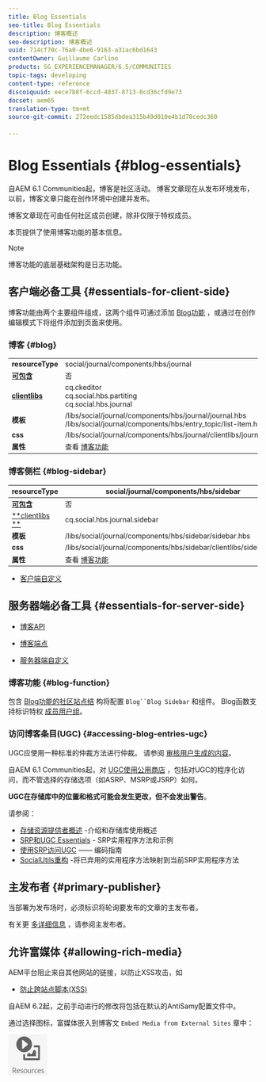 ```yaml
---
title: Blog Essentials
seo-title: Blog Essentials
description: 博客概述
seo-description: 博客概述
uuid: 714cf70c-76a0-4be6-9163-a31ac6bd1643
contentOwner: Guillaume Carlino
products: SG_EXPERIENCEMANAGER/6.5/COMMUNITIES
topic-tags: developing
content-type: reference
discoiquuid: eece7b8f-6ccd-4037-8713-0cd36cfd9e73
docset: aem65
translation-type: tm+mt
source-git-commit: 272eedc1585dbdea315b49d010e4b1d78cedc360

---
```



# Blog Essentials {#blog-essentials}

自AEM 6.1 Communities起，博客是社区活动。 博客文章现在从发布环境发布，以前，博客文章只能在创作环境中创建并发布。

博客文章现在可由任何社区成员创建，除非仅限于特权成员。

本页提供了使用博客功能的基本信息。

>[!NOTE]
>
>博客功能的底层基础架构是日志功能。

## 客户端必备工具 {#essentials-for-client-side}

博客功能由两个主要组件组成，这两个组件可通过添加 [Blog功能](/help/communities/functions.md#blog-function) ，或通过在创作编辑模式下将组件添加到页面来使用。

### 博客 {#blog}

<table>
 <tbody>
  <tr>
   <td> <strong>resourceType</strong></td>
   <td>social/journal/components/hbs/journal</td>
  </tr>
  <tr>
   <td> <a href="/help/communities/scf.md#add-or-include-a-communities-component"><strong>可包含</strong></a></td>
   <td>否</td>
  </tr>
  <tr>
   <td> <a href="/help/communities/clientlibs.md"><strong>clientlibs</strong></a></td>
   <td>cq.ckeditor<br /> cq.social.hbs.partiting<br /> cq.social.hbs.journal</td>
  </tr>
  <tr>
   <td> <strong>模板</strong></td>
   <td> /libs/social/journal/components/hbs/journal/journal.hbs<br /> /libs/social/journal/components/hbs/entry_topic/list-item.hbs</td>
  </tr>
  <tr>
   <td> <strong>css</strong></td>
   <td> /libs/social/journal/components/hbs/journal/clientlibs/journal.css</td>
  </tr>
  <tr>
   <td><strong> 属性</strong></td>
   <td>查看 <a href="/help/communities/blog-feature.md">博客功能</a></td>
  </tr>
 </tbody>
</table>

### 博客侧栏 {#blog-sidebar}

| **resourceType** | social/journal/components/hbs/sidebar |
|---|---|
| [**可包含&#x200B;**](/help/communities/scf.md#add-or-include-a-communities-component) | 否 |
| [**clientlibs **](/help/communities/clientlibs.md) | cq.social.hbs.journal.sidebar |
| **模板** | /libs/social/journal/components/hbs/sidebar/sidebar.hbs |
| **css** | /libs/social/journal/components/hbs/sidebar/clientlibs/sidebar.css |
| **属性** | 查看 [博客功能](/help/communities/blog-feature.md) |

* [客户端自定义](/help/communities/client-customize.md)

## 服务器端必备工具 {#essentials-for-server-side}

* [博客API](https://helpx.adobe.com/experience-manager/6-5/sites/developing/using/reference-materials/javadoc/com/adobe/cq/social/journal/client/api/package-summary.html)

* [博客端点](https://helpx.adobe.com/experience-manager/6-5/sites/developing/using/reference-materials/javadoc/com/adobe/cq/social/journal/client/endpoints/package-summary.html)

* [服务器端自定义](/help/communities/server-customize.md)

### 博客功能 {#blog-function}

包含 [Blog功能的社区站点结](/help/communities/functions.md#blog-function) 构将配置 `Blog``Blog Sidebar` 和组件。 Blog函数支持标识特权 [成员用户组](/help/communities/users.md#privileged-members-group)。

### 访问博客条目(UGC) {#accessing-blog-entries-ugc}

UGC应使用一种标准的仲裁方法进行仲裁。
请参阅 [审核用户生成的内容](/help/communities/moderate-ugc.md)。

自AEM 6.1 Communities起，对 [UGC使用公用商店](/help/communities/working-with-srp.md) ，包括对UGC的程序化访问，而不管选择的存储选项（如ASRP、MSRP或JSRP）如何。

**UGC在存储库中的位置和格式可能会发生更改，但不会发出警告**。

请参阅：

* [存储资源提供者概述](/help/communities/srp.md) -介绍和存储库使用概述
* [SRP和UGC Essentials](/help/communities/srp-and-ugc.md) - SRP实用程序方法和示例
* [使用SRP访问UGC](/help/communities/accessing-ugc-with-srp.md) —— 编码指南
* [SocialUtils重构](/help/communities/socialutils.md) -将已弃用的实用程序方法映射到当前SRP实用程序方法

## 主发布者 {#primary-publisher}

当部署为发布场时，必须标识将轮询要发布的文章的主发布者。

有关更 [多详细信息](/help/communities/deploy-communities.md#primary-publisher) ，请参阅主发布者。

## 允许富媒体 {#allowing-rich-media}

AEM平台阻止来自其他网站的链接，以防止XSS攻击，如

* [防止跨站点脚本(XSS)](/help/sites-developing/security.md#protect-against-cross-site-scripting-xss)

自AEM 6.2起，之前手动进行的修改将包括在默认的AntiSamy配置文件中。

通过选择图标，富媒体嵌入到博客文 `Embed Media from External Sites` 章中：

![chlimage_1-199](assets/chlimage_1-199.png)

